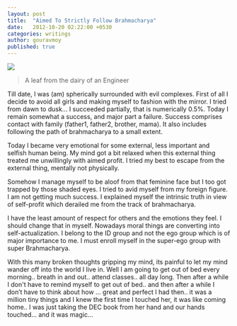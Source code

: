 ```yaml
---
layout: post
title:  "Aimed To Strictly Follow Brahmacharya"
date:   2012-10-20 02:22:00 +0530
categories: writings
author: gouravmoy
published: true
---
```


![](/eleanor/assets/images/posts/meditating.jpg)

> A leaf from the dairy of an Engineer

Till date, I was (am) spherically surrounded with evil complexes. First of all I decide to avoid all girls and making myself to fashion with the mirror. I tried from dawn to dusk… I succeeded partially, that is numerically 0.5%. Today I remain somewhat a success, and major part a failure. Success comprises contact with family (father1, father2, brother, mama). It also includes following the path of brahmacharya to a small extent.

Today I became very emotional for some external, less important and selfish human being. My mind got a bit relaxed when this external thing treated me unwillingly with aimed profit. I tried my best to escape from the external thing, mentally not physically.

Somehow I manage myself to be aloof from that feminine face but I too got trapped by those shaded eyes. I tried to avid myself from my foreign figure. I am not getting much success. I explained myself the intrinsic truth in view of self-profit which derailed me from the track of brahmacharya.

I have the least amount of respect for others and the emotions they feel. I should change that in myself. Nowadays moral things are converting into self-actualization. I belong to the ID group and not the ego group which is of major importance to me. I must enroll myself in the super-ego group with super Brahmacharya.

With this many broken thoughts gripping my mind, its painful to let my mind wander off into the world I live in. Well I am going to get out of bed every morning.. breath in and out.. attend classes.. all day long. Then after a while I don't have to remind myself to get out of bed.. and then after a while I don’t have to think about how … great and perfect I had then.. it was a million tiny things and I knew the first time I touched her, it was like coming home.. I was just taking the DEC book from her hand and our hands touched… and it was magic...
